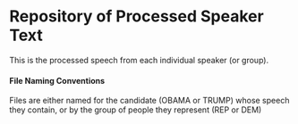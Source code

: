 # Repository of Processed Speaker Text
This is the processed speech from each individual speaker (or group).

#### File Naming Conventions
Files are either named for the candidate (OBAMA or TRUMP) whose speech they contain, or by the group of people they represent (REP or DEM)
